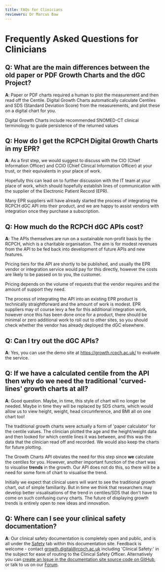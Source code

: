 ```yaml
---
title: FAQs for Clinicians
reviewers: Dr Marcus Baw
---
```


# Frequently Asked Questions for Clinicians

## Q: What are the main differences between the old paper or PDF Growth Charts and the dGC Project?

**A**: Paper or PDF charts required a human to plot the measurement and then read off the Centile. Digital Growth Charts automatically calculate Centiles and SDS (Standard Deviation Score) from the measurements, and plot these on a digital chart for you.

Digital Growth Charts include recommended SNOMED-CT clinical terminology to guide persistence of the returned values

## Q: How do I get the RCPCH Digital Growth Charts in my EPR?

**A**: As a first step, we would suggest to discuss with the CIO (Chief Information Officer) and CCIO (Chief Clinical Information Officer) at your trust, or their equivalents in your place of work.

Hopefully this can lead on to further discussion with the IT team at your place of work, which should hopefully establish lines of communication with the supplier of the Electronic Patient Record (EPR).

Many EPR suppliers will have already started the process of integrating the RCPCH dGC API into their product, and we are happy to assist vendors with integration once they purchase a subscription.

## Q: How much do the RCPCH dGC APIs cost?

**A**: The APIs themselves are run on a sustainable non-profit basis by the RCPCH, which is a charitable organisation. The aim is for modest revenues from the API to be fed back into development of future APIs and new features.

Pricing tiers for the API are shortly to be published, and usually the EPR vendor or integration service would pay for this directly, however the costs are likely to be passed on to you, the customer.

Pricing depends on the volume of requests that the vendor requires and the amount of support they need.

The process of integrating the API into an existing EPR product is technically straightforward and the amount of work is modest. EPR suppliers may of course levy a fee for this additional integration work, however once this has been done once for a product, there should be minimal or zero additional work to roll out to other sites, so you should check whether the vendor has already deployed the dGC elsewhere.

## Q: Can I try out the dGC APIs?

**A**: Yes, you can use the demo site at <https://growth.rcpch.ac.uk/> to evaluate the service.

## Q: If we have a calculated centile from the API then why do we need the traditional 'curved-lines' growth charts at all?  

**A**: Good question. Maybe, in time, this style of chart will no longer be needed. Maybe in time they will be replaced by SDS charts, which would allow us to view height, weight, head circumference, and BMI all on one chart too!

The traditional growth charts were actually a form of 'paper calculator' for the centile values. The clinician plotted the age and the height/weight data and then looked for which centile lines it was between, and this was the data that the clinician read off and recorded. We would also keep the charts for future plotting.

The Growth Charts API obviates the need for this step since **we** calculate the centiles for you. However, another important function of the chart was to visualise **trends** in the growth. Our API does not do this, so there will be a need for some form of chart to visualise the trend.

Initially we expect that clinical users will want to see the traditional growth chart, out of simple familiarity. But in time we think that researchers may develop better visualisations of the trend in centiles/SDS that don't have to come on such confusing curvy charts. The future of displaying growth trends is entirely open to new ideas and innovation.

## Q: Where can I see your clinical safety documentation?

**A**: Our clinical safety documentation is completely open and public, and is all under the [Safety](../safety/overview.md) tab within this documentation site. Feedback is welcome - contact growth.digital@rcpch.ac.uk including 'Clinical Safety:' in the subject for ease of routing to the Clinical Safety Officer. Alternatively you can [create an Issue in the documentation site source code on GitHub](https://github.com/rcpch/digital-growth-charts-documentation/issues), or talk to us on our [Forum](https://openhealthhub.org/c/rcpch-digital-growth-charts).


